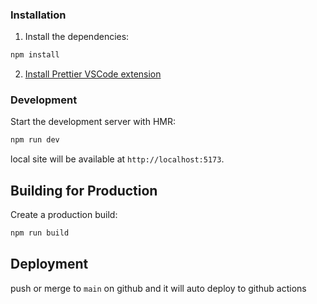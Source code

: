 ### Installation

1. Install the dependencies:

```bash
npm install
```

2. [Install Prettier VSCode extension](https://marketplace.visualstudio.com/items?itemName=esbenp.prettier-vscode)

### Development

Start the development server with HMR:

```bash
npm run dev
```

local site will be available at `http://localhost:5173`.

## Building for Production

Create a production build:

```bash
npm run build
```

## Deployment

push or merge to `main` on github and it will auto deploy to github actions
